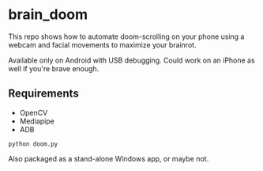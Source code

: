 # brain_doom
This repo shows how to automate doom-scrolling on your phone using a webcam and facial movements to maximize your brainrot.

Available only on Android with USB debugging. Could work on an iPhone as well if you're brave enough.
## Requirements
- OpenCV
- Mediapipe
- ADB

```
python doom.py
```
Also packaged as a stand-alone Windows app, or maybe not.
